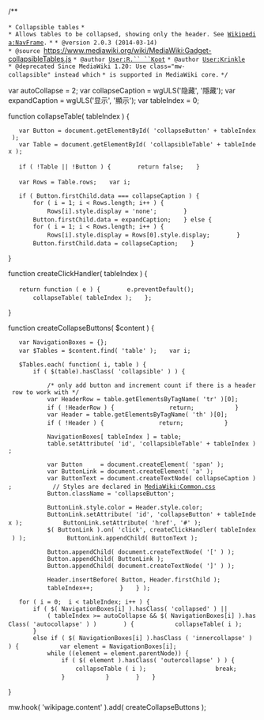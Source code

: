 /\*\*

`* Collapsible tables`
`*`
`* Allows tables to be collapsed, showing only the header. See `[`Wikipedia:NavFrame`](https://zh.wikipedia.org/wiki/Wikipedia:NavFrame "wikilink")`.`
`*`
`* @version 2.0.3 (2014-03-14)`
`* @source `<https://www.mediawiki.org/wiki/MediaWiki:Gadget-collapsibleTables.js>
`* @author `[`User:R.``
 ``Koot`](https://zh.wikipedia.org/wiki/User:R._Koot "wikilink")
`* @author `[`User:Krinkle`](https://zh.wikipedia.org/wiki/User:Krinkle "wikilink")
`* @deprecated Since MediaWiki 1.20: Use class="mw-collapsible" instead which`
`* is supported in MediaWiki core.`
`*/`

var autoCollapse = 2; var collapseCaption = wgULS('隐藏', '隱藏'); var
expandCaption = wgULS('显示', '顯示'); var tableIndex = 0;

function collapseTable( tableIndex ) {

`   var Button = document.getElementById( 'collapseButton' + tableIndex );`
`   var Table = document.getElementById( 'collapsibleTable' + tableIndex );`

`   if ( !Table || !Button ) {`
`       return false;`
`   }`

`   var Rows = Table.rows;`
`   var i;`

`   if ( Button.firstChild.data === collapseCaption ) {`
`       for ( i = 1; i < Rows.length; i++ ) {`
`           Rows[i].style.display = 'none';`
`       }`
`       Button.firstChild.data = expandCaption;`
`   } else {`
`       for ( i = 1; i < Rows.length; i++ ) {`
`           Rows[i].style.display = Rows[0].style.display;`
`       }`
`       Button.firstChild.data = collapseCaption;`
`   }`

}

function createClickHandler( tableIndex ) {

`   return function ( e ) {`
`       e.preventDefault();`
`       collapseTable( tableIndex );`
`   };`

}

function createCollapseButtons( $content ) {

`   var NavigationBoxes = {};`
`   var $Tables = $content.find( 'table' );`
`   var i;`

`   $Tables.each( function( i, table ) {`
`       if ( $(table).hasClass( 'collapsible' ) ) {`

`           /* only add button and increment count if there is a header row to work with */`
`           var HeaderRow = table.getElementsByTagName( 'tr' )[0];`
`           if ( !HeaderRow ) {`
`               return;`
`           }`
`           var Header = table.getElementsByTagName( 'th' )[0];`
`           if ( !Header ) {`
`               return;`
`           }`

`           NavigationBoxes[ tableIndex ] = table;`
`           table.setAttribute( 'id', 'collapsibleTable' + tableIndex );`

`           var Button     = document.createElement( 'span' );`
`           var ButtonLink = document.createElement( 'a' );`
`           var ButtonText = document.createTextNode( collapseCaption );`
`           // Styles are declared in `[`MediaWiki:Common.css`](../Page/MediaWiki:Common.css.md "wikilink")
`           Button.className = 'collapseButton';`

`           ButtonLink.style.color = Header.style.color;`
`           ButtonLink.setAttribute( 'id', 'collapseButton' + tableIndex );`
`           ButtonLink.setAttribute( 'href', '#' );`
`           $( ButtonLink ).on( 'click', createClickHandler( tableIndex ) );`
`           ButtonLink.appendChild( ButtonText );`

`           Button.appendChild( document.createTextNode( '[' ) );`
`           Button.appendChild( ButtonLink );`
`           Button.appendChild( document.createTextNode( ']' ) );`

`           Header.insertBefore( Button, Header.firstChild );`
`           tableIndex++;`
`       }`
`   } );`

`   for ( i = 0;  i < tableIndex; i++ ) {`
`       if ( $( NavigationBoxes[i] ).hasClass( 'collapsed' ) ||`
`           ( tableIndex >= autoCollapse && $( NavigationBoxes[i] ).hasClass( 'autocollapse' ) )`
`       ) {`
`           collapseTable( i );`
`       }`
`       else if ( $( NavigationBoxes[i] ).hasClass ( 'innercollapse' ) ) {`
`           var element = NavigationBoxes[i];`
`           while ((element = element.parentNode)) {`
`               if ( $( element ).hasClass( 'outercollapse' ) ) {`
`                   collapseTable ( i );`
`                   break;`
`               }`
`           }`
`       }`
`   }`

}

mw.hook( 'wikipage.content' ).add( createCollapseButtons );